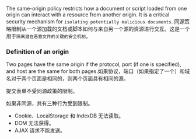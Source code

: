 The same-origin policy restricts how a document or script loaded from one origin can interact with a resource from another origin. It is a critical security mechanism for `isolating potentially malicious documents`.
同源策略限制从一个源加载的文档或脚本如何与来自另一个源的资源进行交互。这是一个用于`隔离潜在恶意文件的关键的安全机制`。


### Definition of an origin

Two pages have the same origin if the protocol, port (if one is specified), and host are the same for both pages.如果协议，端口（如果指定了一个）和域名对于两个页面是相同的，则两个页面具有相同的源。

提交表单不受同源政策的限制。

如果非同源，共有三种行为受到限制。
*  Cookie、LocalStorage 和 IndexDB 无法读取。
* DOM 无法获得。
* AJAX 请求不能发送。